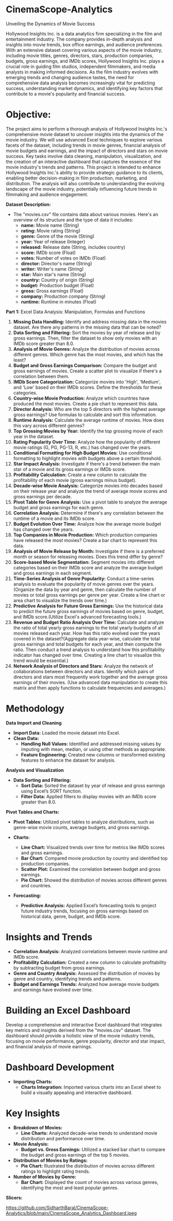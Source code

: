 # CinemaScope-Analytics
Unveiling the Dynamics of Movie Success

Hollywood Insights Inc. is a data analytics firm specializing in the film and entertainment industry. The company provides in-depth analysis and insights into movie trends, box office earnings, and audience preferences. With an extensive dataset covering various aspects of the movie industry, including movie titles, genres, directors, stars, production companies, budgets, gross earnings, and IMDb scores, Hollywood Insights Inc. plays a crucial role in guiding film studios, independent filmmakers, and media analysts in making informed decisions. As the film industry evolves with emerging trends and changing audience tastes, the need for comprehensive data analysis becomes increasingly vital for predicting success, understanding market dynamics, and identifying key factors that contribute to a movie's popularity and financial success.

# Objective:
The project aims to perform a thorough analysis of Hollywood Insights Inc.'s comprehensive movie dataset to uncover insights into the dynamics of the movie industry. We will use advanced Excel techniques to explore various facets of the dataset, including trends in movie genres, financial analysis of movie budgets and earnings, and the impact of directors and stars on movie success. Key tasks involve data cleaning, manipulation, visualization, and the creation of an interactive dashboard that captures the essence of the movie industry's trends and patterns. This project is intended to enhance Hollywood Insights Inc.'s ability to provide strategic guidance to its clients, enabling better decision-making in film production, marketing, and distribution. The analysis will also contribute to understanding the evolving landscape of the movie industry, potentially influencing future trends in filmmaking and audience engagement.

**Dataset Description:** 

- The "movies.csv" file contains data about various movies. Here's an overview of its structure and the type of data it includes:
  - **name:** Movie name (String)
  - **rating:** Movie rating (String)
  - **genre:** Genre of the movie (String)
  - **year:** Year of release (Integer)
  - **released:** Release date (String, includes country)
  - **score:** IMDb score (Float)
  - **votes:** Number of votes on IMDb (Float)
  - **director:** Director's name (String)
  - **writer:** Writer's name (String)
  - **star:** Main star's name (String)
  - **country:** Country of origin (String)
  - **budget:** Production budget (Float)
  - **gross:** Gross earnings (Float)
  - **company:** Production company (String)
  - **runtime:** Runtime in minutes (Float)
  
**Part 1:** Excel Data Analysis: Manipulation, Formulas and Functions

1. **Missing Data Handling:** Identify and address missing data in the movies dataset. Are there any patterns in the missing data that can be noted?
2. **Data Sorting and Filtering:** Sort the movies by year of release and by gross earnings. Then, filter the dataset to show only movies with an IMDb score greater than 8.0.
3. **Analysis of Movie Genres:** Analyze the distribution of movies across different genres. Which genre has the most movies, and which has the least?
4. **Budget and Gross Earnings Comparison:** Compare the budget and gross earnings of movies. Create a scatter plot to visualize if there's a correlation between them.
5. **IMDb Score Categorization:** Categorize movies into 'High', 'Medium', and 'Low' based on their IMDb scores. Define the thresholds for these categories.
6. **Country-wise Movie Production:** Analyze which countries have produced the most movies. Create a pie chart to represent this data.
7. **Director Analysis:** Who are the top 5 directors with the highest average gross earnings? Use formulas to calculate and sort this information.
8. **Runtime Analysis:** Calculate the average runtime of movies. How does this vary across different genres?
9. **Top Grossing Movies by Year:** Identify the top grossing movie of each year in the dataset.
10. **Rating Popularity Over Time:** Analyze how the popularity of different movie ratings (G, PG, PG-13, R, etc.) has changed over the years.
11. **Conditional Formatting for High Budget Movies:** Use conditional formatting to highlight movies with budgets above a certain threshold.
12. **Star Impact Analysis:** Investigate if there's a trend between the main star of a movie and its gross earnings or IMDb score.
13. **Profitability Calculation:** Create a new column to calculate the profitability of each movie (gross earnings minus budget).
14. **Decade-wise Movie Analysis:** Categorize movies into decades based on their release year and analyze the trend of average movie scores and gross earnings per decade.
15. **Pivot Table for Genre Analysis:** Use a pivot table to analyze the average budget and gross earnings for each genre.
16. **Correlation Analysis:** Determine if there's any correlation between the runtime of a movie and its IMDb score.
17. **Budget Evolution Over Time:** Analyze how the average movie budget has changed over the years.
18. **Top Companies in Movie Production:** Which production companies have released the most movies? Create a bar chart to represent this data.
19. **Analysis of Movie Release by Month:** Investigate if there is a preferred month or season for releasing movies. Does this trend differ by genre?
20. **Score-based Movie Segmentation:** Segment movies into different categories based on their IMDb score and analyze the average budget and gross earnings in each segment.
21. **Time-Series Analysis of Genre Popularity:** Conduct a time-series analysis to evaluate the popularity of movie genres over the years. (Organize the data by year and genre, then calculate the number of movies or total gross earnings per genre per year. Create a line chart or area chart to visualize the trends over time.)
22. **Predictive Analysis for Future Gross Earnings:** Use the historical data to predict the future gross earnings of movies based on genre, budget, and IMDb score.(Utilize Excel's advanced forecasting tools.)
23. **Revenue and Budget Ratio Analysis Over Time:** Calculate and analyze the ratio of total yearly gross earnings to the total yearly budgets of all movies released each year. How has this ratio evolved over the years covered in the dataset?(Aggregate data year-wise, calculate the total gross earnings and total budgets for each year, and then compute the ratio. Then conduct a trend analysis to understand how this profitability indicator has changed over time. Creating a line chart to visualize this trend would be essential.)
24. **Network Analysis of Directors and Stars:** Analyze the network of collaborations between directors and stars. Identify which pairs of directors and stars most frequently work together and the average gross earnings of their movies. (Use advanced data manipulation to create this matrix and then apply functions to calculate frequencies and averages.)

# Methodology
**Data Import and Cleaning**
* **Import Data:** Loaded the movie dataset into Excel.
* **Clean Data:**
  - **Handling Null Values:** Identified and addressed missing values by imputing with mean, median, or using other methods as appropriate.
  - **Feature Engineering:** Created new columns or transformed existing features to enhance the dataset for analysis.

**Analysis and Visualization**
* **Data Sorting and Filtering:**
  - **Sort Data:** Sorted the dataset by year of release and gross earnings using Excel’s SORT function.
  - **Filter Data:** Applied filters to display movies with an IMDb score greater than 8.0.

**Pivot Tables and Charts:**

* **Pivot Tables:** Utilized pivot tables to analyze distributions, such as genre-wise movie counts, average budgets, and gross earnings.
* **Charts:**
  - **Line Chart:** Visualized trends over time for metrics like IMDb scores and gross earnings.
  - **Bar Chart:** Compared movie production by country and identified top production companies.
  - **Scatter Plot:** Examined the correlation between budget and gross earnings.
  - **Pie Chart:** Showed the distribution of movies across different genres and countries.

* **Forecasting:**
  - **Predictive Analysis:** Applied Excel’s forecasting tools to project future industry trends, focusing on gross earnings based on historical data, genre, budget, and IMDb score.
# Insights and Trends
- **Correlation Analysis:** Analyzed correlations between movie runtime and IMDb score.
- **Profitability Calculation:** Created a new column to calculate profitability by subtracting budget from gross earnings.
- **Genre and Country Analysis:** Assessed the distribution of movies by genre and country, identifying trends and patterns.
- **Budget and Earnings Trends:** Analyzed how average movie budgets and earnings have evolved over time.

# Building an Excel Dashboard
Develop a comprehensive and interactive Excel dashboard that integrates key metrics and insights derived from the "movies.csv" dataset. The dashboard should provide a holistic view of the movie industry trends, focusing on movie performance, genre popularity, director and star impact, and financial analysis of movie earnings.

# Dashboard Development
-  **Importing Charts:**
   -  **Charts Integration:** Imported various charts into an Excel sheet to build a visually appealing and interactive dashboard.
  
# Key Insights

- **Breakdown of Movies:**
  -  **Line Charts:** Analyzed decade-wise trends to understand movie distribution and performance over time.
-  **Movie Analysis:**
   -  **Budget vs. Gross Earnings:** Utilized a stacked bar chart to compare the budget and gross earnings of the top 5 movies.
-  **Distribution of Movies by Ratings:**
   -  **Pie Chart:** Illustrated the distribution of movies across different ratings to highlight rating trends.
-  **Number of Movies by Genre:**
   -  **Bar Chart:** Displayed the count of movies across various genres, identifying the most and least popular genres.
    
  **Slicers:**
  
https://github.com/SidharthBaral/CinemaScope-Analytics/blob/main/CinemaScope_Analytics_Dashboard.jpeg
